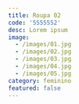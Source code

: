 ```yaml
---
title: Roupa 02
code: '5555552'
desc: Lorem ipsum
image:
  - /images/01.jpg
  - /images/02.jpg
  - /images/03.jpg
  - /images/04.jpg
  - /images/05.jpg
category: feminino
featured: false
---
```

